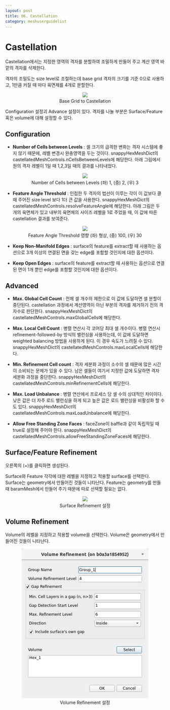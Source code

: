 ```yaml
---
layout: post
title: 06. Castellation
category: meshuserguidelist
---
```


# Castellation

Castellation에서는 지정한 영역의 격자를 분할하여 조밀하게 만들어 주고 계산 영역 바깥의 격자를 삭제한다.

격자의 조밀도는 size level로 조절하는데 base grid 격자의 크기를 기준 0으로 사용하고, 1만큼 커질 때 마다 육면제를 4개로 분할한다.

<p style="text-align: center">
    <img src="https://github.com/nextfoam/baram-pages/raw/main/screenshots/pic/mesh_castell.png"><br> Base Grid to Castellation
</p>


Configuration 설정괴 Advance 설정이 있다. 격자를 나눌 부분은 Surface/Feature 혹은 volume에 대해 설정할 수 있다.

## Configuration

+ __Number of Cells between Levels__ : 
셀 크기의 급격한 변화는 격자 시스템에 좋지 않기 때문에, 레벨 변경시 완충영역을 두는 것이다. snappyHexMeshDict의 castellatedMeshControls.nCellsBetweenLevels에 해당한다. 아래 그림에서 원의 격자 레벨이 1일 때 1,2,3일 때의 결과를 나타내었다.

<p style="text-align: center">
    <img src="https://github.com/nextfoam/baram-pages/raw/main/screenshots/pic/mesh_nCellsBetweenLevels.png"><br> Number of Cells between Levels (좌) 1, (중) 2, (우) 3
</p>


+ __Feature Angle Threshold__ : 인접한 두 격자의 법선이 이루는 각이 이 값보다 클 때 주어진 size level 보다 1더 큰 값을 사용한다. snappyHexMeshDict의 castellatedMeshControls.resolveFeatureAngle에 해당한다. 아래 그림은 두 개의 육면체가 있고 내부의 육면체의 사이즈 레벨을 1로 주었을 때, 이 값에 따른 castellation 결과를 보여준다.

<p style="text-align: center">
    <img src="https://github.com/nextfoam/baram-pages/raw/main/screenshots/pic/mesh_resolveFeature.png"><br> Feature Angle Threshold 영향 (좌) 형상, (중) 100, (우) 30
</p>

+ __Keep Non-Manifold Edges__ : surface의 feature를 extract할 때 사용하는 옵션으로 3개 이상의 연결된 면을 갖는 edge를 포함할 것인지에 대한 옵션이다.

+ __Keep Open Edges__ : surface의 feature를 extract할 때 사용하는 옵션으로 연결된 면이 1개 뿐인 edge를 포함할 것인지에 대한 옵션이다.


## Advanced

+ __Max. Global Cell Count__ : 전체 셀 개수의 제한으로 이 값에 도달하면 셀 분할이 중단된다. castellation 과정에서 계산영역이 아닌 부분의 격자를 제거하기 전의 격자수로 판단한다. snappyHexMeshDict의 castellatedMeshControls.maxGlobalCells에 해당한다.

+ __Max. Local Cell Count__ : 병렬 연산시 각 코어당 최대 셀 개수이다. 병렬 연산시 refinement-followed-by 방식의 밸런싱을 사용하는데, 이 값에 도달하면 weighted balancing 방법을 사용하게 된다. 이 경우 속도가 느려질 수 있다. snappyHexMeshDict의 castellatedMeshControls.maxLocalCells에 해당한다.

+ __Min. Refinement Cell count__ : 격자 세분화 과정이 소수의 셀 때문에 많은 시간이 소비되는 문제가 있을 수 있다. 남은 셀들이 여기서 지정한 값에 도달하면 격자 세분화 과정을 중단한다. snappyHexMeshDict의 castellatedMeshControls.minRefinementCells에 해당한다.

+ __Max. Load Unbalance__ : 병렬 연산에서 프로세스 당 셀 수의 상대적인 차이이다. 낮은 값은 더 자주 로드 밸런싱을 하게 되고 높은 값은 로드 밸런싱을 비활성화 할 수도 있다. snappyHexMeshDict의 castellatedMeshControls.maxLoadUnbalance에 해당한다.

+ __Allow Free Standing Zone Faces__ : faceZone이 baffle과 같이 독립적일 때 true로 설정해 주어야 한다. snappyHexMeshDict의 castellatedMeshControls.allowFreeStandingZoneFaces에 해당한다.

## Surface/Feature Refinement

오른쪽의 (+)를 클릭하면 생성된다.

Surface와 Feature 각각에 대한 레벨을 지정하고 적용할 surface를 선택한다. Surface는 geometry에서 만들어진 것들이 니타난다. Feature는 geometry를 만들 때 baramMesh에서 만들어 주기 때문에 따로 선택할 필요는 없다.

<p style="text-align: center">
    <img src="https://github.com/nextfoam/baram-pages/raw/main/screenshots/pic/mesh_surfaceRefinement.png"><br> Surface Refinement 설정
</p>

## Volume Refinement

Volume의 레벨을 지정하고 적용할 volume을 선택한다. Volume은 geometry에서 만들어진 것들이 니타난다. 

<p style="text-align: center">
    <img src="https://github.com/nextfoam/baram-pages/raw/main/screenshots/pic/mesh_volumeRefinement.png"><br> Volume Refinement 설정
</p>






